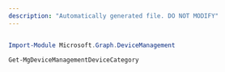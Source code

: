 ```yaml
---
description: "Automatically generated file. DO NOT MODIFY"
---
```


```powershell

Import-Module Microsoft.Graph.DeviceManagement

Get-MgDeviceManagementDeviceCategory

```